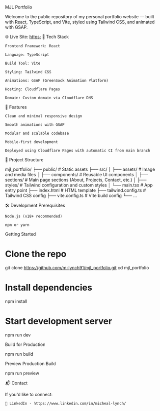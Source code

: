 MJL Portfolio

Welcome to the public repository of my personal portfolio website — built with React, TypeScript, and Vite, styled using Tailwind CSS, and animated with GSAP.

🌐 Live Site: [https:](https://micheallynch.org/)
🚀 Tech Stack

    Frontend Framework: React

    Language: TypeScript

    Build Tool: Vite

    Styling: Tailwind CSS

    Animations: GSAP (GreenSock Animation Platform)

    Hosting: Cloudflare Pages

    Domain: Custom domain via Cloudflare DNS

📸 Features

    Clean and minimal responsive design

    Smooth animations with GSAP

    Modular and scalable codebase

    Mobile-first development

    Deployed using Cloudflare Pages with automatic CI from main branch

📁 Project Structure

mjl_portfolio/
├── public/               # Static assets
├── src/
│   ├── assets/           # Image and media files
│   ├── components/       # Reusable UI components
│   ├── sections/         # Main page sections (About, Projects, Contact, etc.)
│   ├── styles/           # Tailwind configuration and custom styles
│   └── main.tsx          # App entry point
├── index.html            # HTML template
├── tailwind.config.ts    # Tailwind CSS config
├── vite.config.ts        # Vite build config
└── ...

🛠️ Development
Prerequisites

    Node.js (v18+ recommended)

    npm or yarn

Getting Started

# Clone the repo
git clone https://github.com/m-lynch91/mjl_portfolio.git
cd mjl_portfolio

# Install dependencies
npm install

# Start development server
npm run dev

Build for Production

npm run build

Preview Production Build

npm run preview

📬 Contact

If you'd like to connect:

    💼 LinkedIn - https://www.linkedin.com/in/micheal-lynch/
